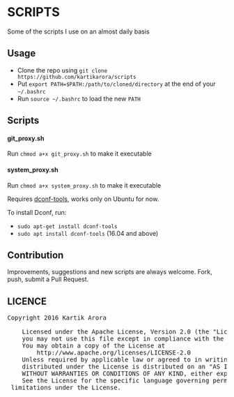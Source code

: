 # SCRIPTS

Some of the scripts I use on an almost daily basis

## Usage 

- Clone the repo using `git clone https://github.com/kartikarora/scripts`
- Put `export PATH=$PATH:/path/to/cloned/directory` at the end of your `~/.bashrc`
- Run `source ~/.bashrc` to load the new `PATH`

## Scripts

#### git_proxy.sh

Run `chmod a+x git_proxy.sh` to make it executable

#### system_proxy.sh

Run `chmod a+x system_proxy.sh` to make it executable

Requires [dconf-tools](https://apps.ubuntu.com/cat/applications/dconf-tools/), works only on Ubuntu for now.

To install Dconf, run:
- `sudo apt-get install dconf-tools` 
- `sudo apt install dconf-tools` (16.04 and above)


## Contribution

Improvements, suggestions and new scripts are always welcome. Fork, push, submit a Pull Request.

## LICENCE
<pre>
Copyright 2016 Kartik Arora

    Licensed under the Apache License, Version 2.0 (the "License");
    you may not use this file except in compliance with the License.
    You may obtain a copy of the License at
        http://www.apache.org/licenses/LICENSE-2.0
    Unless required by applicable law or agreed to in writing, software
    distributed under the License is distributed on an "AS IS" BASIS,
    WITHOUT WARRANTIES OR CONDITIONS OF ANY KIND, either express or implied.
    See the License for the specific language governing permissions and
 limitations under the License.
</pre>